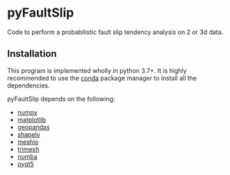 # pyFaultSlip
Code to perform a probabilistic fault slip tendency analysis on 2 or 3d data. 

## Installation
This program is implemented wholly in python 3.7+. It is highly recommended to use the [conda](https://conda.io/en/latest/) package manager to install all the dependencies. 

pyFaultSlip depends on the following: 
* [numpy](https://numpy.org/)
* [matplotlib](https://matplotlib.org/)
* [geopandas](https://geopandas.org/index.html)
* [shapely](https://github.com/Toblerity/Shapely)
* [meshio](https://github.com/nschloe/meshio)
* [trimesh](https://github.com/mikedh/trimesh)
* [numba](https://numba.pydata.org/)
* [pyqt5](https://pypi.org/project/PyQt5/)
